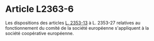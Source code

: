 # Article L2363-6

Les dispositions des articles [L. 2353-13][1] à L. 2353-27 relatives au fonctionnement du comité de la société européenne s'appliquent à la société coopérative européenne.

 [1]: /affichCodeArticle.do?cidTexte=LEGITEXT000006072050&idArticle=LEGIARTI000006902258&dateTexte=&categorieLien=cid